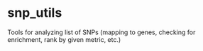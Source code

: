# snp_utils
Tools for analyzing list of SNPs (mapping to genes, checking for enrichment, rank by given metric, etc.)
